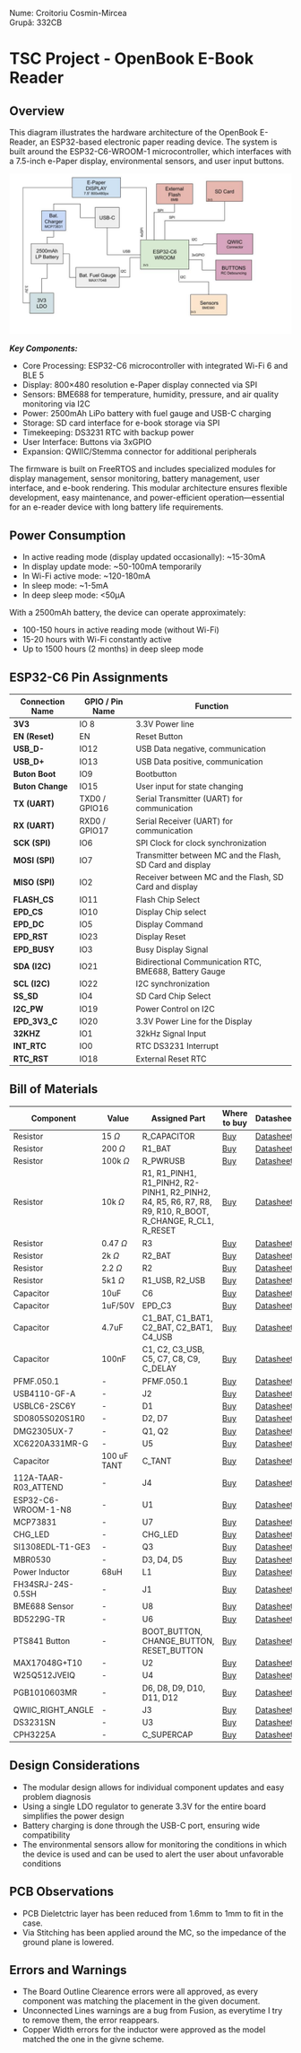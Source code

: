 Nume: Croitoriu Cosmin-Mircea  
Grupă: 332CB

# TSC Project - OpenBook E-Book Reader
Overview
-
This diagram illustrates the hardware architecture of the OpenBook E-Reader, an ESP32-based electronic paper reading device. The system is built around the ESP32-C6-WROOM-1 microcontroller, which interfaces with a 7.5-inch e-Paper display, environmental sensors, and user input buttons.  

![alt text](<Block Diagram-2.jpg>)

***Key Components:*** 

* Core Processing: ESP32-C6 microcontroller with integrated Wi-Fi 6 and BLE 5
* Display: 800×480 resolution e-Paper display connected via SPI
* Sensors: BME688 for temperature, humidity, pressure, and air quality monitoring via I2C
* Power: 2500mAh LiPo battery with fuel gauge and USB-C charging
* Storage: SD card interface for e-book storage via SPI
* Timekeeping: DS3231 RTC with backup power
* User Interface: Buttons via 3xGPIO
* Expansion: QWIIC/Stemma connector for additional peripherals

The firmware is built on FreeRTOS and includes specialized modules for display management, sensor monitoring, battery management, user interface, and e-book rendering. This modular architecture ensures flexible development, easy maintenance, and power-efficient operation—essential for an e-reader device with long battery life requirements.


Power Consumption
-

* In active reading mode (display updated occasionally): ~15-30mA
* In display update mode: ~50-100mA temporarily
* In Wi-Fi active mode: ~120-180mA
* In sleep mode: ~1-5mA
* In deep sleep mode: <50µA

With a 2500mAh battery, the device can operate approximately:

* 100-150 hours in active reading mode (without Wi-Fi)
* 15-20 hours with Wi-Fi constantly active
* Up to 1500 hours (2 months) in deep sleep mode

ESP32-C6 Pin Assignments
-
| Connection Name |   GPIO / Pin Name  | Function  |
|-----------------|------------------|-------------------------------------------------|
| **3V3**         | IO 8             | 3.3V Power line                        |
| **EN (Reset)**  | EN              | Reset Button   |           
| **USB_D-**      | IO12            | USB Data negative, communication  | 
| **USB_D+**      | IO13            | USB Data positive, communication  |
| **Buton Boot**  | IO9             | Bootbutton  |    
| **Buton Change**| IO15            | User input for state changing  |
| **TX (UART)**   | TXD0 / GPIO16   | Serial Transmitter (UART) for communication  |
| **RX (UART)**   | RXD0 / GPIO17   | Serial Receiver (UART) for communication  |
| **SCK (SPI)**   | IO6             | SPI Clock for clock synchronization |
| **MOSI (SPI)**  | IO7             | Transmitter between MC and the Flash, SD Card and display |
| **MISO (SPI)**  | IO2             | Receiver between MC and the Flash, SD Card and display |
| **FLASH_CS**    | IO11            | Flash Chip Select |
| **EPD_CS**      | IO10            | Display Chip select |
| **EPD_DC**      | IO5             | Display Command |
| **EPD_RST**     | IO23            | Display Reset |
| **EPD_BUSY**    | IO3             | Busy Display Signal |
| **SDA (I2C)**   | IO21            | Bidirectional Communication RTC, BME688, Battery Gauge |
| **SCL (I2C)**   | IO22            | I2C synchronization |
| **SS_SD**       | IO4             | SD Card Chip Select |
| **I2C_PW**      | IO19            | Power Control on I2C |
| **EPD_3V3_C**   | IO20            | 3.3V Power Line for the Display |
| **32KHZ**       | IO1             | 32kHz Signal Input |
| **INT_RTC**     | IO0             | RTC DS3231 Interrupt |
| **RTC_RST**     | IO18            | External Reset RTC | 

Bill of Materials
-

| Component | Value | Assigned Part | Where to buy | Datasheet |
| ---------- | --------- | --------- | ---------- | ----- |
| Resistor | 15	$\Omega$ | R_CAPACITOR | [Buy](https://ro.mouser.com/ProductDetail/YAGEO/RT0402FRE0715RL?qs=BXCcY9r%252B08DFFpLSkPOIqQ%3D%3D) | [Datasheet](https://ro.mouser.com/datasheet/2/447/PYu_RT_1_to_0_01_RoHS_L_15-3461507.pdf) |
| Resistor | 200 $\Omega$ | R1_BAT | [Buy](https://ro.mouser.com/ProductDetail/Vishay-Beyschlag/MCS0402MD2000BE100?qs=3SvaY9RawMJNVte4F12%252BZQ%3D%3D) | [Datasheet](https://www.vishay.com/doc?28952) |
| Resistor | 100k $\Omega$ | R_PWRUSB | [Buy](https://ro.mouser.com/ProductDetail/Vishay-Beyschlag/MCT0603PD1003DP500?qs=5aG0NVq1C4wWAn8Ei3OpZA%3D%3D) | [Datasheet](https://www.vishay.com/doc?28916) |
| Resistor | 10k $\Omega$ | R1, R1_PINH1, R1_PINH2, R2-PINH1, R2_PINH2, R4, R5, R6, R7, R8, R9, R10, R_BOOT, R_CHANGE, R_CL1, R_RESET | [Buy](https://ro.mouser.com/ProductDetail/Vishay-Beyschlag/MCS0402MD1002BE000?qs=17u8i%2FzlE8%2F9BrAaXkMk1w%3D%3D) | [Datasheet](https://www.vishay.com/doc?28952) |
| Resistor | 0.47 $\Omega$ | R3 | [Buy](https://ro.mouser.com/ProductDetail/SEI-Stackpole/CSR0402JKR470?qs=IPgv5n7u5QawIB6nBEt8wA%3D%3D) | [Datasheet](https://ro.mouser.com/datasheet/2/385/SEI_CSR_CSRN-3077593.pdf) |
| Resistor |  2k $\Omega$ | R2_BAT |[Buy](https://ro.mouser.com/ProductDetail/Vishay-Beyschlag/MCS04020C2001FE000?qs=wTZ%2FFzl837YG0wIkZJJOwQ%3D%3D) | [Datasheet](https://www.vishay.com/doc?28705) |
| Resistor | 2.2 $\Omega$ | R2 | [Buy](https://ro.mouser.com/ProductDetail/SEI-Stackpole/RMCF0402FT2R20?qs=IPgv5n7u5QbBgyl0jwhwsA%3D%3D) | [Datasheet](https://ro.mouser.com/datasheet/2/385/SEI_RMCF_RMCP-3077565.pdf) |
| Resistor | 5k1 $\Omega$ | R1_USB, R2_USB | [Buy](https://www.venkel.com/part/TFCR0603-16W-K-5690FT) | [Datasheet](https://data.venkel.com/documents/tfcr-series?_gl=1*tdo8m*_ga*NTA1MTc5MTcyLjE3NDM4OTMzNjc.*_ga_JRKGBZNVM8*MTc0Mzg5MzM2Ni4xLjAuMTc0Mzg5MzM2OC41OC4wLjA.) |
| Capacitor | 10uF | C6 | [Buy](https://ro.mouser.com/ProductDetail/Samsung-Electro-Mechanics/CL10A106KQ8NNNL?qs=xZ%2FP%252Ba9zWqaes9JKSsob2Q%3D%3D) | [Datasheet](https://ro.mouser.com/datasheet/2/585/MLCC-1837944.pdf) |
| Capacitor | 1uF/50V | EPD_C3 | [Buy](https://ro.mouser.com/ProductDetail/KYOCERA-AVX/06035D105MAT2A?qs=k4kUdCzLgS5%252BURKe1SOIeQ%3D%3D) | [Datasheet](https://ro.mouser.com/datasheet/2/40/cx5r_KGM-3223198.pdf) |
| Capacitor | 4.7uF | C1_BAT, C1_BAT1, C2_BAT, C2_BAT1, C4_USB | [Buy](https://ro.mouser.com/ProductDetail/KYOCERA-AVX/0402ZD475MAT2A?qs=NBFAU1oqP4W4U2PCPHI0sg%3D%3D) | [Datasheet](https://ro.mouser.com/datasheet/2/40/cx5r_KGM-3223198.pdf) |
| Capacitor | 100nF | C1, C2, C3_USB, C5, C7, C8, C9, C_DELAY | [Buy](https://ro.mouser.com/ProductDetail/KYOCERA-AVX/06033G104ZAT2A?qs=NXubJDmysXJMPmHfVo6Z%252BA%3D%3D) | [Datasheet](https://ro.mouser.com/datasheet/2/40/KGM_Y5V-3223189.pdf) |
| PFMF.050.1 | - | PFMF.050.1 | [Buy](https://ro.mouser.com/ProductDetail/Schurter/PFMF.050.2?qs=1auRipcfynCums5v1iucSA%3D%3D) |  [Datasheet](https://ro.mouser.com/datasheet/2/358/typ_PFMF-1275918.pdf) |
| USB4110-GF-A | - | J2 | [Buy](https://ro.mouser.com/ProductDetail/GCT/USB4110-GF-A?qs=KUoIvG%2F9IlYiZvIXQjyJeA%3D%3D) | [Datasheet](https://ro.mouser.com/datasheet/2/837/GCT_USB4110_Product_Drawing___20k_cycles-3455479.pdf) |
| USBLC6-2SC6Y | - | D1 | [Buy](https://ro.mouser.com/ProductDetail/STMicroelectronics/USBLC6-2SC6Y?qs=gNDSiZmRJS%2FOgDexvXkdow%3D%3D) | [Datasheet](https://ro.mouser.com/datasheet/2/389/usblc6_2sc6y-1852505.pdf) |
| SD0805S020S1R0 | - | D2, D7| [Buy](https://ro.mouser.com/ProductDetail/KYOCERA-AVX/SD0805S020S1R0?qs=jCA%252BPfw4LHbpkAoSnwrdjw%3D%3D) | [Datasheet](https://ro.mouser.com/datasheet/2/40/schottky-3165252.pdf) |
| DMG2305UX-7 | - | Q1, Q2 | [Buy](https://ro.mouser.com/ProductDetail/Diodes-Incorporated/DMG2305UX-7?qs=L1DZKBg7t5F%2FNBHrjfxC%252Bg%3D%3D) | [Datasheet](https://www.diodes.com/assets/Datasheets/DMG2305UX.pdf) |
| XC6220A331MR-G | - | U5 | [Buy](https://ro.mouser.com/ProductDetail/Torex-Semiconductor/XC6220A331MR-G?qs=AsjdqWjXhJ8ZSWznL1J0gg%3D%3D) | [Datasheet](https://ro.mouser.com/datasheet/2/760/xc6220-3371556.pdf) |
| Capacitor | 100 uF TANT | C_TANT | [Buy](https://ro.mouser.com/ProductDetail/KYOCERA-AVX/TAJW107M010RNJ?qs=Wtp%252Bf%2FAeVqIH8v1VxV%252B1Rg%3D%3D) | [Datasheet](https://ro.mouser.com/datasheet/2/40/TAJ-3165264.pdf) |
| 112A-TAAR-R03_ATTEND | - | J4 | [Buy](https://www.digikey.ro/en/products/detail/attend-technology/112A-TAAR-R03/17633923) | [Datasheet](https://www.attend.com.tw/data/download/file/112A-TAAR-R03_Spec.pdf)
| ESP32-C6-WROOM-1-N8 | - | U1 | [Buy](https://ro.mouser.com/ProductDetail/Espressif-Systems/ESP32-C6-WROOM-1-N8?qs=8Wlm6%252BaMh8ST02Gmwp74cw%3D%3D) | [Datasheet](https://ro.mouser.com/datasheet/2/891/Espressif_ESP32_C6_WROOM_1__Datasheet_V0_1_PRELIMI-3239987.pdf) |
| MCP73831 | - | U7 | [Buy](https://ro.mouser.com/ProductDetail/Microchip-Technology/MCP73831T-2ACI-OT?qs=yUQqVecv4qvbBQBGbHx0Mw%3D%3D) | [Datasheet](https://ro.mouser.com/datasheet/2/268/MCP73831_Family_Data_Sheet_DS20001984H-3441711.pdf) |
| CHG_LED | - | CHG_LED | [Buy](https://store.comet.srl.ro/Catalogue/Product/40478/) | [Datasheet](https://www.snapeda.com/parts/KP-1608SURCK/Kingbright/datasheet/) |
| SI1308EDL-T1-GE3 | - | Q3 | [Buy](https://ro.mouser.com/ProductDetail/Vishay-Semiconductors/SI1308EDL-T1-GE3?qs=bX1%252BNvsK%2FBramh9tgpOaEw%3D%3D) | [Datasheet](https://www.vishay.com/doc?63399) |
| MBR0530 | - | D3, D4, D5 | [Buy](https://ro.mouser.com/ProductDetail/Micro-Commercial-Components-MCC/MBR0530-T?qs=9VyI4qLX4NTSXkb9ynzJnA%3D%3D) | [Datasheet](https://ro.mouser.com/datasheet/2/258/mcc_mbr0520~mbr0560sod123-1179695.pdf) |
| Power Inductor | 68uH | L1 | [Buy](https://ro.mouser.com/ProductDetail/Wurth-Elektronik/744043680?qs=PGXP4M47uW6VkZq%252BkzjrHA%3D%3D) | [Datasheet](https://www.we-online.com/components/products/datasheet/744043680.pdf) |
| FH34SRJ-24S-0.5SH | - | J1 | [Buy](https://ro.mouser.com/ProductDetail/Hirose-Connector/FH34SRJ-24S-0.5SH99?qs=vcbW%252B4%252BSTIpKBl5ap9J8Fw%3D%3D) | [Datasheet](https://ro.mouser.com/datasheet/2/185/FH34SRJ_24S_0_5SH_99__CL0580_1255_6_99_2DDrawing_0-1615044.pdf) |
| BME688 Sensor | - | U8 | [Buy](https://ro.mouser.com/ProductDetail/Bosch-Sensortec/BME688?qs=IS%252B4QmGtzzqQoVDscqwx3A%3D%3D) | [Datasheet](https://ro.mouser.com/datasheet/2/783/bst_bme688_fl000-2307034.pdf) |
| BD5229G-TR | - | U6 |[Buy](https://ro.mouser.com/ProductDetail/ROHM-Semiconductor/BD5229G-TR?qs=4kLU8WoGk0vvnhrrYwdszw%3D%3D) | [Datasheet](https://fscdn.rohm.com/en/products/databook/datasheet/ic/power/voltage_detector/bd52xxg-e.pdf) |
| PTS841 Button | - | BOOT_BUTTON, CHANGE_BUTTON, RESET_BUTTON | [Buy](https://ro.mouser.com/ProductDetail/CK/PTS841-ESD-GKP-SMTR-LFS?qs=d0WKAl%252BL4KbeUlwuiSQZWA%3D%3D) | [Datasheet](https://www.ckswitches.com/media/2805/pts841.pdf) |
| MAX17048G+T10 | - | U2 | [Buy](https://ro.mouser.com/ProductDetail/Analog-Devices-Maxim-Integrated/MAX17048G%2bT10?qs=D7PJwyCwLAoGnnn8jEPRBQ%3D%3D) | [Datasheet](https://ro.mouser.com/datasheet/2/609/MAX17048_MAX17049-3469099.pdf) |
| W25Q512JVEIQ | - | U4 | [Buy](https://ro.mouser.com/ProductDetail/Winbond/W25Q512JVEIQ?qs=l7cgNqFNU1jw6svr3at6tA%3D%3D) | [Datasheet](https://ro.mouser.com/datasheet/2/949/Winbond_W25Q512JV_Datasheet-3240039.pdf) |
| PGB1010603MR | - | D6, D8, D9, D10, D11, D12 | [Buy](https://ro.mouser.com/ProductDetail/Littelfuse/PGB1010603MRHF?qs=KvZd0dN2Zg%2FuIq6icj%252BGKA%3D%3D) | [Datasheet](https://www.littelfuse.com/media?resourcetype=datasheets&itemid=8a337998-d54d-466b-be4e-dc5bcd1f9321&filename=littelfuse_pulseguard_pgb1_datasheet.pdf) |
| QWIIC_RIGHT_ANGLE | - | J3 | [Buy](https://ro.mouser.com/ProductDetail/GCT/USB4110-GF-A?qs=KUoIvG%2F9IlYiZvIXQjyJeA%3D%3D) | [Datasheet](https://ro.mouser.com/datasheet/2/837/GCT_USB4110_Product_Drawing___20k_cycles-3455479.pdf) |
| DS3231SN | - | U3 | [Buy](https://ro.mouser.com/ProductDetail/Analog-Devices-Maxim-Integrated/DS3231SN?qs=ffX8NcjNb2RmKAb9wAk9Ug%3D%3D) | [Datasheet](https://ro.mouser.com/datasheet/2/609/DS3231-3421123.pdf) |
| CPH3225A | - | C_SUPERCAP | [Buy](https://ro.mouser.com/ProductDetail/Seiko-Semiconductors/CPH3225A?qs=3etwrb1wR%252BhUOph6lAO7eg%3D%3D) | [Datasheet](https://ro.mouser.com/datasheet/2/360/Seiko_Instruments_MicroBattery_E_20230330_2024Jan_-3561061.pdf) |

Design Considerations
-

* The modular design allows for individual component updates and easy problem diagnosis
* Using a single LDO regulator to generate 3.3V for the entire board simplifies the power design
* Battery charging is done through the USB-C port, ensuring wide compatibility
* The environmental sensors allow for monitoring the conditions in which the device is used and can be used to alert the user about unfavorable conditions


PCB Observations
-

* PCB Dieletctric layer has been reduced from 1.6mm to 1mm to fit in the case.
* Via Stitching has been applied around the MC, so the impedance of the ground plane is lowered.

Errors and Warnings
- 
* The Board Outline Clearence errors were all approved, as every component was matching the placement in the given document.
* Unconnected Lines warnings are a bug from Fusion, as everytime I try to remove them, the error reappears. 
* Copper Width errors for the inductor were approved as the model matched the one in the givne scheme.



